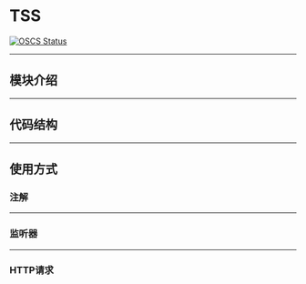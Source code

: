 # TSS

[![OSCS Status](https://www.oscs1024.com/platform/badge/wm475390847/TSS.git.svg?size=small)](https://www.murphysec.com/dr/ufgSVY4ah3Z0BmGYSD)

-----

## 模块介绍

-----

## 代码结构

-----

## 使用方式

### 注解

------

### 监听器

------

### HTTP请求